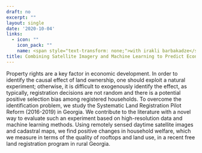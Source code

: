 ```yaml
---
draft: no
excerpt: ""
layout: single
date: '2020-10-04'
links:
  - icon: ""
    icon_pack: ""
    name: <span style="text-transform: none;">with irakli barbakadze</span>
title: Combining Satellite Imagery and Machine Learning to Predict Economic Impact of Land Registration in Georgia
---
```


Property rights are a key factor in economic development. In order to identify the causal effect of land ownership, one should exploit a natural experiment; otherwise, it is difficult to exogenously identify the effect, as typically, registration decisions are not random and there is a potential positive selection bias among registered households. To overcome the identification problem, we study the Systematic Land Registration Pilot Reform (2016-2019) in Georgia. We contribute to the literature with a novel way to evaluate such an experiment based on high-resolution data and machine learning methods. Using remotely sensed daytime satellite images and cadastral maps, we find positive changes in household welfare, which we measure in terms of the quality of rooftops and land use, in a recent free land registration program in rural Georgia.
